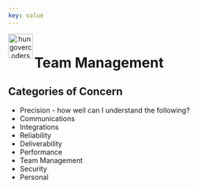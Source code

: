 ```yaml
---
key: value
---
```


<header class="site-header">
  <a href="https://blog.hungovercoders.com"><img alt="hungovercoders" src="../assets/logo3.ico"
    width=50px align="left"></a>
</header>

# Team Management

## Categories of Concern

* Precision - how well can I understand the following?
* Communications
* Integrations
* Reliability
* Deliverability
* Performance
* Team Management
* Security
* Personal
